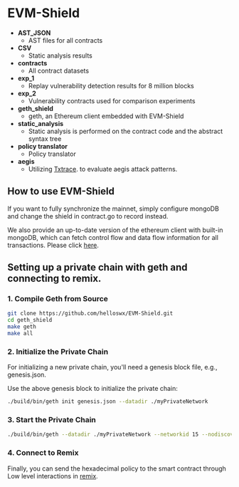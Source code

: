 # EVM-Shield

- **AST_JSON**
  - AST files for all contracts
- **CSV**
  - Static analysis results
- **contracts**
  - All contract datasets
- **exp_1**
  - Replay vulnerability detection results for 8 million blocks
- **exp_2**
  - Vulnerability contracts used for comparison experiments
- **geth_shield**
  - geth, an Ethereum client embedded with EVM-Shield
- **static_analysis**
  - Static analysis is performed on the contract code and the abstract syntax tree
- **policy translator**
  - Policy translator
- **aegis**
  - Utilizing [Txtrace](https://github.com/BLOCK-GPT-NEW/Txtrace). to evaluate aegis attack patterns.
  


## How to use EVM-Shield

If you want to fully synchronize the mainnet, simply configure mongoDB and change the shield in contract.go to record instead.

We also provide an up-to-date version of the ethereum client with built-in mongoDB, which can fetch control flow and data flow information for all transactions.
Please click [here](https://github.com/BLOCK-GPT-NEW/Txtrace).

## Setting up a private chain with geth and connecting to remix.

### 1. Compile Geth from Source

```bash
git clone https://github.com/helloswx/EVM-Shield.git
cd geth_shield
make geth
make all
```
### 2. Initialize the Private Chain
For initializing a new private chain, you'll need a genesis block file, e.g., genesis.json.

Use the above genesis block to initialize the private chain:
```bash
./build/bin/geth init genesis.json --datadir ./myPrivateNetwork
```

### 3. Start the Private Chain

```bash
./build/bin/geth --datadir ./myPrivateNetwork --networkid 15 --nodiscover --rpc --rpcapi="personal,db,eth,net,web3,txpool,miner" --rpcport "8545" --rpcaddr "127.0.0.1" --rpccorsdomain "*" --allow-insecure-unlock console
```
### 4. Connect to Remix
Finally, you can send the hexadecimal policy to the smart contract through Low level interactions in [remix](https://remix.ethereum.org/).


